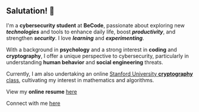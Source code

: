 ## Salutation! 🖖

I'm a **cybersecurity student** at **BeCode**, passionate about exploring new **_technologies_** and tools to enhance daily life, boost **_productivity_**, and strengthen **_security_**. I love **_learning_** and **_experimenting_**. 

With a background in **psychology** and a strong interest in **coding** and **cryptography**, I offer a unique perspective to cybersecurity, particularly in understanding **human behavior** and **social engineering** threats. 

Currently, I am also undertaking an online [Stanford University **cryptography** class](https://www.coursera.org/learn/crypto/home), cultivating my interest in mathematics and algorithms. 

View my **online resume** [here](https://trogloduck.github.io/tom-macdonald/)

Connect with me [here]([url](https://www.linkedin.com/in/tom-macdonald-26258592/))



<!--**Trogloduck/Trogloduck** is a ✨ _special_ ✨ repository because its `README.md` (this file) appears on your GitHub profile.-->
